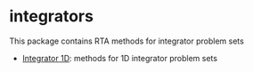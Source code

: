 # integrators

This package contains RTA methods for integrator problem sets

- [Integrator 1D](integrator_1d.md): methods for 1D integrator problem sets
